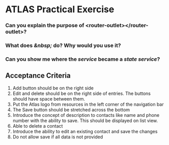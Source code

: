 # ATLAS Practical Exercise

### Can you explain the purpose of \<router-outlet></router-outlet\>?

### What does *&nbsp\;* do? Why would you use it?

### Can you show me where the *service* became a *state service*?

## Acceptance Criteria
1. Add button should be on the right side
2. Edit and delete should be on the right side of entries. The buttons should have space between them.
3. Put the Atlas logo from resources in the left corner of the navigation bar
4. The Save button should be stretched across the bottom
5. Introduce the concept of description to contacts like name and phone number with the ability to save. This should be displayed on list view.
6. Able to delete a contact
7. Introduce the ability to edit an existing contact and save the changes
8. Do not allow save if all data is not provided
